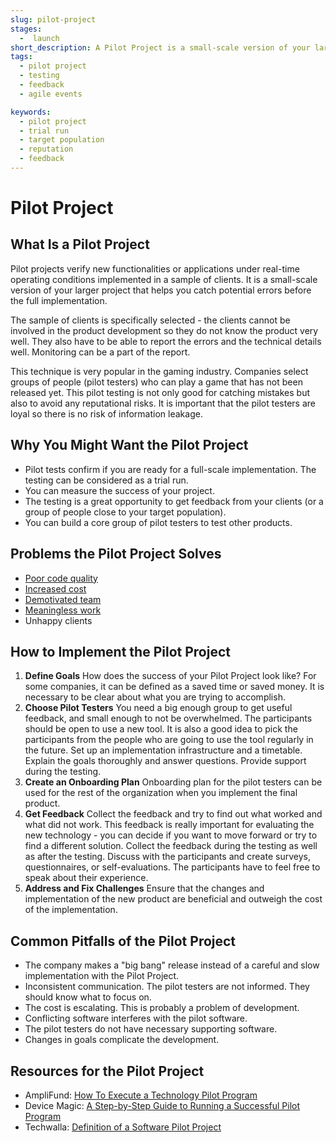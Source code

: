 ```yaml
---
slug: pilot-project
stages:
  -  launch
short_description: A Pilot Project is a small-scale version of your larger project that helps you catch potential errors before the full implementation.
tags:
  - pilot project
  - testing
  - feedback
  - agile events

keywords:
  - pilot project
  - trial run
  - target population
  - reputation
  - feedback
---
```


# Pilot Project

## What Is a Pilot Project

Pilot projects verify new functionalities or applications under real-time operating conditions implemented in a sample of clients. It is a small-scale version of your larger project that helps you catch potential errors before the full implementation.

The sample of clients is specifically selected - the clients cannot be involved in the product development so they do not know the product very well. They also have to be able to report the errors and the technical details well. Monitoring can be a part of the report.

This technique is very popular in the gaming industry. Companies select groups of people (pilot testers) who can play a game that has not been released yet. This pilot testing is not only good for catching mistakes but also to avoid any reputational risks. It is important that the pilot testers are loyal so there is no risk of information leakage.

## Why You Might Want the Pilot Project

-   Pilot tests confirm if you are ready for a full-scale implementation. The testing can be considered as a trial run.
-   You can measure the success of your project.
-   The testing is a great opportunity to get feedback from your clients (or a group of people close to your target population).
-   You can build a core group of pilot testers to test other products.

## Problems the Pilot Project Solves

-   [Poor code quality](/problems/poor-code-quality)
-   [Increased cost](/problems/increased-cost)
-   [Demotivated team](/problems/demotivated-team)
-   [Meaningless work](/problems/meaningless-work)
-   Unhappy clients

## How to Implement the Pilot Project

1.  **Define Goals**
        How does the success of your Pilot Project look like? For some companies, it can be defined as a saved time or saved money. It is necessary to be clear about what you are trying to accomplish.
2.  **Choose Pilot Testers**
        You need a big enough group to get useful feedback, and small enough to not be overwhelmed. The participants should be open to use a new tool. It is also a good idea to pick the participants from the people who are going to use the tool regularly in the future. Set up an implementation infrastructure and a timetable. Explain the goals thoroughly and answer questions. Provide support during the testing.
3.  **Create an Onboarding Plan**
        Onboarding plan for the pilot testers can be used for the rest of the organization when you implement the final product.
4.  **Get Feedback**
        Collect the feedback and try to find out what worked and what did not work. This feedback is really important for evaluating the new technology - you can decide if you want to move forward or try to find a different solution. Collect the feedback during the testing as well as after the testing. Discuss with the participants and create surveys, questionnaires, or self-evaluations. The participants have to feel free to speak about their experience.
5.  **Address and Fix Challenges**
        Ensure that the changes and implementation of the new product are beneficial and outweigh the cost of the implementation.

## Common Pitfalls of the Pilot Project

-   The company makes a "big bang" release instead of a careful and slow implementation with the Pilot Project.
-   Inconsistent communication. The pilot testers are not informed. They should know what to focus on.
-   The cost is escalating. This is probably a problem of development.
-   Conflicting software interferes with the pilot software.
-   The pilot testers do not have necessary supporting software.
-   Changes in goals complicate the development.

## Resources for the Pilot Project

-   AmpliFund: [How To Execute a Technology Pilot Program](https://www.streamlinksoftware.com/amplifund/blog/how-to-execute-a-technology-pilot-program)
-   Device Magic: [A Step-by-Step Guide to Running a Successful Pilot Program](https://blog.devicemagic.com/step-by-step-guide-to-running-a-pilot-program)
-   Techwalla: [Definition of a Software Pilot Project](https://www.techwalla.com/articles/definition-of-a-software-pilot-project)
